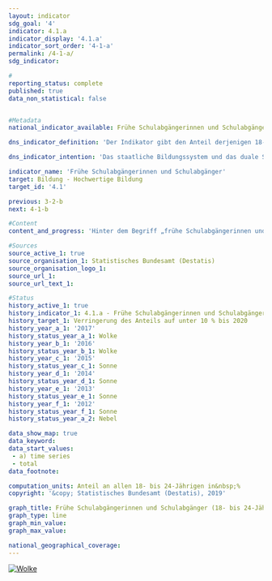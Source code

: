 ```yaml
---                   
layout: indicator                   
sdg_goal: '4'                   
indicator: 4.1.a                   
indicator_display: '4.1.a'                   
indicator_sort_order: '4-1-a'                   
permalink: /4-1-a/                   
sdg_indicator:                    

#                   
reporting_status: complete                   
published: true                   
data_non_statistical: false                   


#Metadata                   
national_indicator_available: Frühe Schulabgängerinnen und Schulabgänger (18- bis 24-Jährige)                   

dns_indicator_definition: 'Der Indikator gibt den Anteil derjenigen 18- bis 24-Jährigen an allen Personen derselben Altersgruppe an, die gegenwärtig keine Schule oder Hochschule besuchen, sich an keiner Weiterbildungsmaßnahme beteiligen und über keinen Abschluss des Sekundarbereichs II (Hochschulreife bzw. abgeschlossene Berufsausbildung) verfügen.'                   

dns_indicator_intention: 'Das staatliche Bildungssystem und das duale System der Berufsausbildung sind die Eckpfeiler einer zukunftsorientierten Qualifikation für junge Menschen in Deutschland. Fehlende Schul- und Berufsabschlüsse bedeuten ein Armutsrisiko und eine Belastung der Sozialsysteme. In Anpassung an die Strategie „Europa 2020“ der Europäischen Union hat die Bundesregierung deshalb als Ziel für 2020 vorgegeben, den Anteil der frühen Schulabgängerinnen bzw. -abgänger an allen Personen derselben Altersgruppe unter 10&nbsp;% zu senken.'                   

indicator_name: 'Frühe Schulabgängerinnen und Schulabgänger'                   
target: Bildung - Hochwertige Bildung                   
target_id: '4.1'                   

previous: 3-2-b                   
next: 4-1-b                   

#Content                    
content_and_progress: 'Hinter dem Begriff „frühe Schulabgängerinnen und -abgänger“ verbergen sich nicht die jungen „Überfliegerinnen und Überflieger“, die vor Ende der Regelschulzeit einen Schulabschluss erlangen. Auch ist der Begriff nicht mit Schulabbrecherinnen bzw. -abbrechern zu verwechseln. Vielmehr handelt es sich um Personen im Alter zwischen 18 und 24 Jahren, die weder über eine Hochschulzugangsberechtigung wie Abitur oder die Fachhochschulreife noch über eine abgeschlossene Berufsausbildung verfügen und die auch nicht an Aus- und Weiterbildungsmaßnahmen teilnehmen. Das bedeutet, dass auch junge Menschen, die beispielsweise die Haupt- oder die Realschule erfolgreich abgeschlossen haben, sich aber nicht mehr im Bildungsprozess befinden, als frühe Schulabgängerinnen bzw. -abgänger gezählt werden. Zudem lässt sich aus dem Indikator nicht ableiten, wann und welche Art von Bildungseinrichtung sie zuletzt besucht haben. <br><br>Die Angaben stammen aus dem Mikrozensus, dessen jährliche Stichprobenerhebung 1&nbsp;% der Bevölkerung umfasst. Ergänzende Informationen bietet die jährliche Schulstatistik, eine koordinierte Länderstatistik, die ebenfalls vom Statistischen Bundesamt veröffentlicht wird. <br><br>Im Jahr 2017 lag der Wert des Indikators nach vorläufigen Ergebnissen bei 10,1&nbsp;%, das heißt, es gab insgesamt 614&nbsp;000 junge Menschen ohne Abschluss des Sekundarbereichs II, die sich nicht oder nicht mehr in (Aus-)Bildung oder Weiterbildung befanden. Aktuell ist das für 2020 anvisierte Ziel noch nicht erreicht. <br><br>Die geschlechtsspezifischen Quoten für den Indikator wichen zwischen 1999 und 2005 unterschiedlichstark und in unterschiedliche Richtungen vom Gesamtwert ab. Seit 2006 gab es unter den Frauen jeweils weniger frühe Schulabgängerinnen ohne Abschluss als frühe Schulabgänger unter den Männern. So lag der Wert für Frauen im Jahr 2017 bei 9,0&nbsp;% und für Männer bei 11,1&nbsp;%. <br><br>Laut Schulstatistik haben 2017 insgesamt rund 52&nbsp;685 junge Menschen (6,6&nbsp;% der gleichaltrigen Wohnbevölkerung) die Schule ohne einen Hauptschulabschluss verlassen. Dies entspricht im Vergleich zu 1999 einem Rückgang um etwas mehr als ein Drittel. Auch hier ist der Anteil bei jungen Frauen nach wie vor deutlich geringer (4,8&nbsp;%) als bei jungen Männern (8,6&nbsp;%). <br><br>Unter den Schulabgängerinnen und Schulabgängern mit Abschlusszeugnis erreichten 16,9&nbsp;% (134&nbsp;389) der gleichaltrigen Wohnbevölkerung einen Hauptschulabschluss, 44,8&nbsp;% (356&nbsp;812) einen mittleren Abschluss, 32,5&nbsp;% (287&nbsp;298) die allgemeine Hochschulreife und 0,1&nbsp;% (628) die Fachhochschulreife – alle Daten für 2017. Im Zeitverlauf seit 1999 zeigen sich bei zwei Abschlussarten besonders starke Veränderungen. So nahm der Anteil der Personen mit Hauptschulabschluss um 9,2 Prozentpunkte ab, während der Anteil der Personen mit allgemeiner Hochschulreife um 7,8 Prozentpunkte anstieg (jeweils bezogen auf die gleichaltrige Bevölkerung). <br><br>Zu diesem Kontext passt auch Indikator 10.1 „Ausländische Schulabsolventinnen und Schulabsolventen“.'                   

#Sources
source_active_1: true                           
source_organisation_1: Statistisches Bundesamt (Destatis)                           
source_organisation_logo_1:                            
source_url_1:                            
source_url_text_1:                            

#Status                   
history_active_1: true                   
history_indicator_1: 4.1.a - Frühe Schulabgängerinnen und Schulabgänger                   
history_target_1: Verringerung des Anteils auf unter 10 % bis 2020
history_year_a_1: '2017'                           
history_status_year_a_1: Wolke
history_year_b_1: '2016'                           
history_status_year_b_1: Wolke
history_year_c_1: '2015'                           
history_status_year_c_1: Sonne
history_year_d_1: '2014'                           
history_status_year_d_1: Sonne
history_year_e_1: '2013'                           
history_status_year_e_1: Sonne
history_year_f_1: '2012'                           
history_status_year_f_1: Sonne
history_status_year_a_2: Nebel

data_show_map: true                   
data_keyword:                    
data_start_values: 
 - a) time series
 - total                   
data_footnote:                    

computation_units: Anteil an allen 18- bis 24-Jährigen in&nbsp;%                   
copyright: '&copy; Statistisches Bundesamt (Destatis), 2019'                   

graph_title: Frühe Schulabgängerinnen und Schulabgänger (18- bis 24-Jährige)                   
graph_type: line                   
graph_min_value:                    
graph_max_value:                    

national_geographical_coverage:                    
---
```

<a href="https://nachhaltige-entwicklung-deutschland.github.io/open-sdg-site-starter/status/"><img src="https://g205sdgs.github.io/sdg-indicators/public/Wettersymbole/Wolke.png" alt="Wolke" />                           
</a>